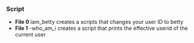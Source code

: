 ### Script
* **File 0** iam_betty creates a scripts that changes your user ID to betty
* **File 1** -who_am_i creates a script that prints the effective userid of the current user

